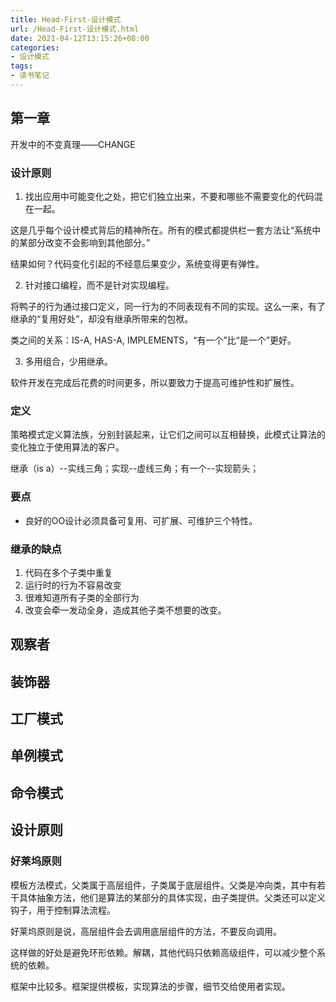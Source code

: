 ```yaml
---
title: Head-First-设计模式
url: /Head-First-设计模式.html
date: 2021-04-12T13:15:26+08:00
categories:
- 设计模式
tags:
- 读书笔记
---
```


## 第一章
开发中的不变真理——CHANGE

### 设计原则

1. 找出应用中可能变化之处，把它们独立出来，不要和哪些不需要变化的代码混在一起。

这是几乎每个设计模式背后的精神所在。所有的模式都提供栏一套方法让“系统中的某部分改变不会影响到其他部分。”

结果如何？代码变化引起的不经意后果变少，系统变得更有弹性。

2. 针对接口编程，而不是针对实现编程。

将鸭子的行为通过接口定义，同一行为的不同表现有不同的实现。这么一来，有了继承的“复用好处”，却没有继承所带来的包袱。

类之间的关系：IS-A, HAS-A, IMPLEMENTS，“有一个”比“是一个”更好。

3. 多用组合，少用继承。

软件开发在完成后花费的时间更多，所以要致力于提高可维护性和扩展性。

### 定义
策略模式定义算法族，分别封装起来，让它们之间可以互相替换，此模式让算法的变化独立于使用算法的客户。

继承（is a）--实线三角；实现--虚线三角；有一个--实现箭头；

### 要点
- 良好的OO设计必须具备可复用、可扩展、可维护三个特性。

### 继承的缺点
1. 代码在多个子类中重复
2. 运行时的行为不容易改变
3. 很难知道所有子类的全部行为
4. 改变会牵一发动全身，造成其他子类不想要的改变。

## 观察者

## 装饰器

## 工厂模式

## 单例模式

## 命令模式

## 设计原则

### 好莱坞原则

模板方法模式，父类属于高层组件，子类属于底层组件。父类是冲向类，其中有若干具体抽象方法，他们是算法的某部分的具体实现，由子类提供。父类还可以定义钩子，用于控制算法流程。

好莱坞原则是说，高层组件会去调用底层组件的方法，不要反向调用。

这样做的好处是避免环形依赖。解耦，其他代码只依赖高级组件，可以减少整个系统的依赖。

框架中比较多。框架提供模板，实现算法的步骤，细节交给使用者实现。